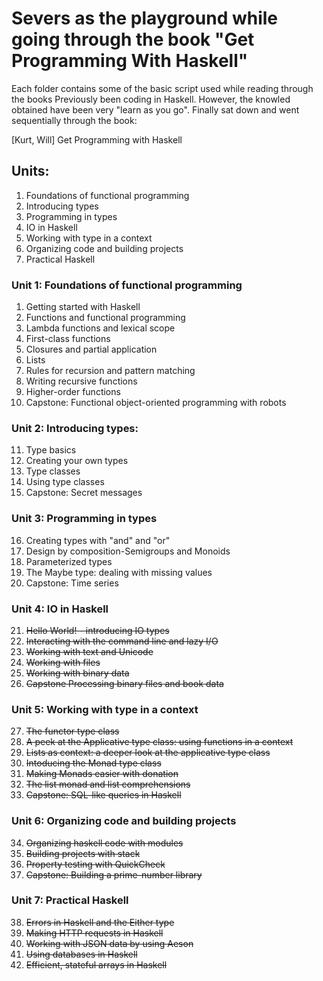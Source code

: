 # Severs as the playground while going through the book "Get Programming With Haskell"

Each folder contains some of the basic script used while reading through the books
Previously been coding in Haskell. However, the knowled obtained have been very "learn as you go".
Finally sat down and went sequentially through the book:

[Kurt, Will] Get Programming with Haskell

## Units:
1. Foundations of functional programming
2. Introducing types
3. Programming in types
4. IO in Haskell
5. Working with type in a context
6. Organizing code and building projects
7. Practical Haskell


### Unit 1: Foundations of functional programming

1. Getting started with Haskell
2. Functions and functional programming
3. Lambda functions and lexical scope
4. First-class functions
5. Closures and partial application
6. Lists
7. Rules for recursion and pattern matching
8. Writing recursive functions
9. Higher-order functions
10. Capstone: Functional object-oriented programming with robots

### Unit 2: Introducing types:

11. Type basics
12. Creating your own types
13. Type classes
14. Using type classes
15. Capstone: Secret messages

### Unit 3: Programming in types

16. Creating types with "and" and "or"
17. Design by composition-Semigroups and Monoids
18. Parameterized types
19. The Maybe type: dealing with missing values
20. Capstone: Time series

### Unit 4: IO in Haskell

21. ~~Hello World! - introducing IO types~~
22. ~~Interacting with the command line and lazy I/O~~
23. ~~Working with text and Unicode~~
24. ~~Working with files~~
25. ~~Working with binary data~~
26. ~~Capstone Processing binary files and book data~~

### Unit 5: Working with type in a context

27. ~~The functor type class~~
28. ~~A peek at the Applicative type class: using functions in a context~~
29. ~~Lists as context: a deeper look at the applicative type class~~
30. ~~Intoducing the Monad type class~~
31. ~~Making Monads easier with donation~~
32. ~~The list monad and list comprehensions~~
33. ~~Capstone: SQL-like queries in Haskell~~

### Unit 6: Organizing code and building projects

34. ~~Organizing haskell code with modules~~
35. ~~Building projects with stack~~
36. ~~Property testing with QuickCheck~~
37. ~~Capstone: Building a prime-number library~~

### Unit 7: Practical Haskell

38. ~~Errors in Haskell and the Either type~~
39. ~~Making HTTP requests in Haskell~~
40. ~~Working with JSON data by using Aeson~~
41. ~~Using databases in Haskell~~
42. ~~Efficient, stateful arrays in Haskell~~
